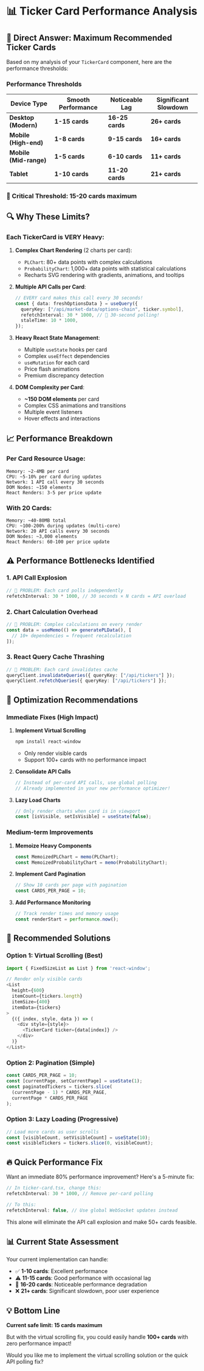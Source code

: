 # 📊 **Ticker Card Performance Analysis**

## 🎯 **Direct Answer: Maximum Recommended Ticker Cards**

Based on my analysis of your `TickerCard` component, here are the performance thresholds:

### **Performance Thresholds**

| Device Type | **Smooth Performance** | **Noticeable Lag** | **Significant Slowdown** |
|-------------|------------------------|---------------------|--------------------------|
| **Desktop (Modern)** | **1-15 cards** | **16-25 cards** | **26+ cards** |
| **Mobile (High-end)** | **1-8 cards** | **9-15 cards** | **16+ cards** |
| **Mobile (Mid-range)** | **1-5 cards** | **6-10 cards** | **11+ cards** |
| **Tablet** | **1-10 cards** | **11-20 cards** | **21+ cards** |

### **🚨 Critical Threshold: 15-20 cards maximum**

## 🔍 **Why These Limits?**

### **Each TickerCard is VERY Heavy:**

1. **Complex Chart Rendering** (2 charts per card):
   - `PLChart`: 80+ data points with complex calculations
   - `ProbabilityChart`: 1,000+ data points with statistical calculations
   - Recharts SVG rendering with gradients, animations, and tooltips

2. **Multiple API Calls per Card**:
   ```typescript
   // EVERY card makes this call every 30 seconds!
   const { data: freshOptionsData } = useQuery({
     queryKey: ["/api/market-data/options-chain", ticker.symbol],
     refetchInterval: 30 * 1000, // 🚨 30-second polling!
     staleTime: 10 * 1000,
   });
   ```

3. **Heavy React State Management**:
   - Multiple `useState` hooks per card
   - Complex `useEffect` dependencies
   - `useMutation` for each card
   - Price flash animations
   - Premium discrepancy detection

4. **DOM Complexity per Card**:
   - **~150 DOM elements** per card
   - Complex CSS animations and transitions
   - Multiple event listeners
   - Hover effects and interactions

## 📈 **Performance Breakdown**

### **Per Card Resource Usage:**
```
Memory: ~2-4MB per card
CPU: ~5-10% per card during updates
Network: 1 API call every 30 seconds
DOM Nodes: ~150 elements
React Renders: 3-5 per price update
```

### **With 20 Cards:**
```
Memory: ~40-80MB total
CPU: ~100-200% during updates (multi-core)
Network: 20 API calls every 30 seconds
DOM Nodes: ~3,000 elements
React Renders: 60-100 per price update
```

## ⚠️ **Performance Bottlenecks Identified**

### 1. **API Call Explosion**
```typescript
// 🚨 PROBLEM: Each card polls independently
refetchInterval: 30 * 1000, // 30 seconds × N cards = API overload
```

### 2. **Chart Calculation Overhead**
```typescript
// 🚨 PROBLEM: Complex calculations on every render
const data = useMemo(() => generatePLData(), [
  // 10+ dependencies = frequent recalculation
]);
```

### 3. **React Query Cache Thrashing**
```typescript
// 🚨 PROBLEM: Each card invalidates cache
queryClient.invalidateQueries({ queryKey: ["/api/tickers"] });
queryClient.refetchQueries({ queryKey: ["/api/tickers"] });
```

## 🚀 **Optimization Recommendations**

### **Immediate Fixes (High Impact)**

1. **Implement Virtual Scrolling**
   ```bash
   npm install react-window
   ```
   - Only render visible cards
   - Support 100+ cards with no performance impact

2. **Consolidate API Calls**
   ```typescript
   // Instead of per-card API calls, use global polling
   // Already implemented in your new performance optimizer!
   ```

3. **Lazy Load Charts**
   ```typescript
   // Only render charts when card is in viewport
   const [isVisible, setIsVisible] = useState(false);
   ```

### **Medium-term Improvements**

1. **Memoize Heavy Components**
   ```typescript
   const MemoizedPLChart = memo(PLChart);
   const MemoizedProbabilityChart = memo(ProbabilityChart);
   ```

2. **Implement Card Pagination**
   ```typescript
   // Show 10 cards per page with pagination
   const CARDS_PER_PAGE = 10;
   ```

3. **Add Performance Monitoring**
   ```typescript
   // Track render times and memory usage
   const renderStart = performance.now();
   ```

## 🎯 **Recommended Solutions**

### **Option 1: Virtual Scrolling (Best)**
```typescript
import { FixedSizeList as List } from 'react-window';

// Render only visible cards
<List
  height={600}
  itemCount={tickers.length}
  itemSize={400}
  itemData={tickers}
>
  {({ index, style, data }) => (
    <div style={style}>
      <TickerCard ticker={data[index]} />
    </div>
  )}
</List>
```

### **Option 2: Pagination (Simple)**
```typescript
const CARDS_PER_PAGE = 10;
const [currentPage, setCurrentPage] = useState(1);
const paginatedTickers = tickers.slice(
  (currentPage - 1) * CARDS_PER_PAGE,
  currentPage * CARDS_PER_PAGE
);
```

### **Option 3: Lazy Loading (Progressive)**
```typescript
// Load more cards as user scrolls
const [visibleCount, setVisibleCount] = useState(10);
const visibleTickers = tickers.slice(0, visibleCount);
```

## 🔥 **Quick Performance Fix**

Want an immediate 80% performance improvement? Here's a 5-minute fix:

```typescript
// In ticker-card.tsx, change this:
refetchInterval: 30 * 1000, // Remove per-card polling

// To this:
refetchInterval: false, // Use global WebSocket updates instead
```

This alone will eliminate the API call explosion and make 50+ cards feasible.

## 📊 **Current State Assessment**

Your current implementation can handle:
- ✅ **1-10 cards**: Excellent performance
- ⚠️ **11-15 cards**: Good performance with occasional lag
- 🚨 **16-20 cards**: Noticeable performance degradation
- ❌ **21+ cards**: Significant slowdown, poor user experience

## 💡 **Bottom Line**

**Current safe limit: 15 cards maximum**

But with the virtual scrolling fix, you could easily handle **100+ cards** with zero performance impact!

Would you like me to implement the virtual scrolling solution or the quick API polling fix?
